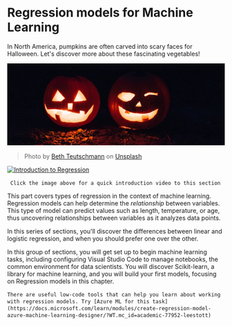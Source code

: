 # Regression models for Machine Learning

In North America, pumpkins are often carved into scary faces for Halloween. Let's discover more about these fascinating vegetables!

![jack-o-lanterns](../../../images/ml-regression/jack-o-lanterns.jpg)
> Photo by <a href="https://unsplash.com/@teutschmann?utm_source=unsplash&utm_medium=referral&utm_content=creditCopyText">Beth Teutschmann</a> on <a href="https://unsplash.com/s/photos/jack-o-lanterns?utm_source=unsplash&utm_medium=referral&utm_content=creditCopyText">Unsplash</a>

[![Introduction to Regression](https://img.youtube.com/vi/5QnJtDad4iQ/0.jpg)](https://youtu.be/5QnJtDad4iQ "Regression Introduction video - Click to Watch!")

```{note}
 Click the image above for a quick introduction video to this section
```

This part covers types of regression in the context of machine learning. Regression models can help determine the _relationship_ between variables. This type of model can predict values such as length, temperature, or age, thus uncovering relationships between variables as it analyzes data points.

In this series of sections, you'll discover the differences between linear and logistic regression, and when you should prefer one over the other.

In this group of sections, you will get set up to begin machine learning tasks, including configuring Visual Studio Code to manage notebooks, the common environment for data scientists. You will discover Scikit-learn, a library for machine learning, and you will build your first models, focusing on Regression models in this chapter.

```{seealso}
There are useful low-code tools that can help you learn about working with regression models. Try [Azure ML for this task](https://docs.microsoft.com/learn/modules/create-regression-model-azure-machine-learning-designer/?WT.mc_id=academic-77952-leestott)
